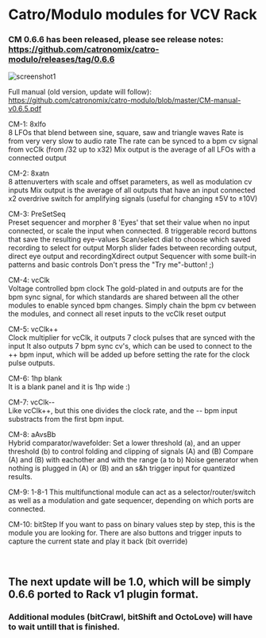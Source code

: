 
# Catro/Modulo modules for VCV Rack

### CM 0.6.6 has been released, please see release notes: <br>https://github.com/catronomix/catro-modulo/releases/tag/0.6.6

![screenshot1](https://github.com/catronomix/catro-modulo/blob/master/CM066.PNG?raw=true)

Full manual (old version, update will follow): <br> https://github.com/catronomix/catro-modulo/blob/master/CM-manual-v0.6.5.pdf

CM-1: 8xlfo <br>
8 LFOs that blend between sine, square, saw and triangle waves
Rate is from very very slow to audio rate
The rate can be synced to a bpm cv signal from vcClk (from /32 up to x32)
Mix output is the average of all LFOs with a connected output

CM-2: 8xatn<br>
8 attenuverters with scale and offset parameters, as well as modulation cv inputs
Mix output is the average of all outputs that have an input connected
x2 overdrive switch for amplifying signals (useful for changing ±5V to ±10V)

CM-3: PreSetSeq<br>
Preset sequencer and morpher 
8 'Eyes' that set their value when no input connected, or scale the input when connected.
8 triggerable record buttons that save the resulting eye-values
Scan/select dial to choose which saved recording to select for output
Morph slider fades between recording output, direct eye output and recordingXdirect output
Sequencer with some built-in patterns and basic controls
Don't press the "Try me"-button! ;)

CM-4: vcClk<br>
Voltage controlled bpm clock
The gold-plated in and outputs are for the bpm sync signal, for which standards are shared between all the other modules to enable synced bpm changes. Simply chain the bpm cv between the modules, and connect all reset inputs to the vcClk reset output

CM-5: vcClk++<br>
Clock multiplier for vcClk, it outputs 7 clock pulses that are synced with the input
It also outputs 7 bpm sync cv's, which can be used to connect to the ++ bpm input, which will be added up before setting the rate for the clock pulse outputs.

CM-6: 1hp blank<br>
It is a blank panel and it is 1hp wide :)

CM-7: vcClk--<br>
Like vcClk++, but this one divides the clock rate, and the -- bpm input substracts from the first bpm input.

CM-8: aAvsBb<br>
Hybrid comparator/wavefolder:
Set a lower threshold (a), and an upper threshold (b) to control folding and clipping of signals (A) and (B)
Compare (A) and (B) with eachother and with the range (a to b)
Noise generator when nothing is plugged in (A) or (B) and an s&h trigger input for quantized results.

CM-9: 1-8-1
This multifunctional module can act as a selector/router/switch as well as a modulation and gate sequencer, depending on which ports are connected.

CM-10: bitStep
If you want to pass on binary values step by step, this is the module you are looking for.
There are also buttons and trigger inputs to capture the current state and play it back (bit override)

&nbsp;

## The next update will be 1.0, which will be simply 0.6.6 ported to Rack v1 plugin format.
### Additional modules (bitCrawl, bitShift and OctoLove) will have to wait untill that is finished.
